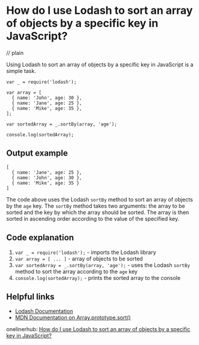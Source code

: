 # How do I use Lodash to sort an array of objects by a specific key in JavaScript?
// plain

Using Lodash to sort an array of objects by a specific key in JavaScript is a simple task.

```
var _ = require('lodash');

var array = [
  { name: 'John', age: 30 },
  { name: 'Jane', age: 25 },
  { name: 'Mike', age: 35 },
];

var sortedArray = _.sortBy(array, 'age');

console.log(sortedArray);
```

## Output example

```
[
  { name: 'Jane', age: 25 },
  { name: 'John', age: 30 },
  { name: 'Mike', age: 35 }
]
```

The code above uses the Lodash `sortBy` method to sort an array of objects by the `age` key. The `sortBy` method takes two arguments: the array to be sorted and the key by which the array should be sorted. The array is then sorted in ascending order according to the value of the specified key.

## Code explanation


1. `var _ = require('lodash');` - imports the Lodash library
2. `var array = [ ... ]` - array of objects to be sorted
3. `var sortedArray = _.sortBy(array, 'age');` - uses the Lodash `sortBy` method to sort the array according to the `age` key
4. `console.log(sortedArray);` - prints the sorted array to the console

## Helpful links

- [Lodash Documentation](https://lodash.com/docs/)
- [MDN Documentation on Array.prototype.sort()](https://developer.mozilla.org/en-US/docs/Web/JavaScript/Reference/Global_Objects/Array/sort)

onelinerhub: [How do I use Lodash to sort an array of objects by a specific key in JavaScript?](https://onelinerhub.com/javascript-lodash/how-do-i-use-lodash-to-sort-an-array-of-objects-by-a-specific-key-in-javascript)